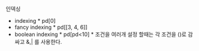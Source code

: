 인덱싱
* indexing
		* pd[0]
* fancy indexing
		* pd\[[3, 4, 6]]
* boolean indexing
		* pd[pd<10]
		* 조건을 여러개 설정 할때는 각 조건을 ()로 감싸고 &,| 를 사용한다.